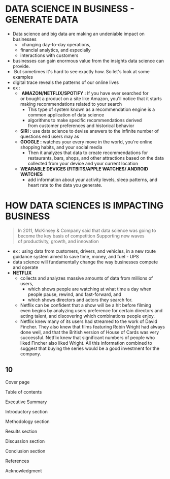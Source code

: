 # DATA SCIENCE IN BUSINESS - GENERATE DATA 

- Data science and big data are making an undeniable impact on businesses
  -  changing day-to-day operations,
  -  financial analytics, and especially
  -  interactions with customers
- businesses can gain enormous value from the insights data science can provide.
-  But sometimes it's hard to see exactly how. So let's look at some examples
-  digital trace reveals the patterns of our online lives
-  ex :
    -  **AMAZON/NETFLIX/SPOTIFY :** If you have ever searched for or bought a product on a site like Amazon, you'll notice that it starts making recommendations related to your search
       - This type of system known as a recommendation engine is a common application of data science
       - algorithms to make specific recommendations derived from customer preferences and historical behavior
    - **SIRI :** use data science to devise answers to the infinite number of questions end users may as
    - **GOOGLE :** watches your every move in the world, you're online shopping habits, and your social media
      - Then it analyzes that data to create recommendations for restaurants, bars, shops, and other attractions based on the data collected from your device and your current location
    - **WEARABLE DEVICES (FITBITS/APPLE WATCHES/ ANDROID WATCHES**
      - add information about your activity levels, sleep patterns, and heart rate to the data you generate.

# HOW DATA SCIENCES IS IMPACTING BUSINESS
> In 2011, McKinsey & Company said that data science was going to become the key basis of competition
> Supporting new waves of productivity, growth, and innovation

- ex : using data from customers, drivers, and vehicles, in a new route guidance system aimed to save time, money, and fuel - UPS
- data science will fundamentally change the way businesses compete and operate
- **NETFLIX**
  - collects and analyzes massive amounts of data from millions of users,
     - which shows people are watching at what time a day when people pause, rewind, and fast-forward, and
     - which shows directors and actors they search for.
  - Netflix can be confident that a show will be a hit before filming even begins by analyzing users preference for certain directors and acting talent, and discovering which combinations people enjoy.
  - Netflix knew many of its users had streamed to the work of David Fincher. They also knew that films featuring Robin Wright had always done well, and that the British version of House of Cards was very successful. Netflix knew that significant numbers of people who liked Fincher also liked Wright. All this information combined to suggest that buying the series would be a good investment for the company.
 
## 10
Cover page

Table of contents

Executive Summary

Introductory section

Methodology section

Results section

Discussion section

Conclusion section

References

Acknowledgment




    
